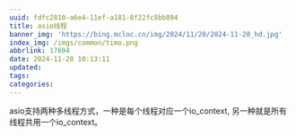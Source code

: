 ```yaml
---
uuid: fdfc2810-a6e4-11ef-a181-8f22fc8bb894
title: asio线程
banner_img: 'https://bing.mcloc.cn/img/2024/11/20/2024-11-20_hd.jpg'
index_img: /imgs/common/timo.png
abbrlink: 17694
date: 2024-11-20 10:13:11
updated:
tags:
categories:
---
```


asio支持两种多线程方式，一种是每个线程对应一个io_context, 另一种就是所有线程共用一个io_context。
